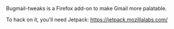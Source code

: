 Bugmail-tweaks is a Firefox add-on to make Gmail more palatable.

To hack on it, you'll need Jetpack: https://jetpack.mozillalabs.com/
